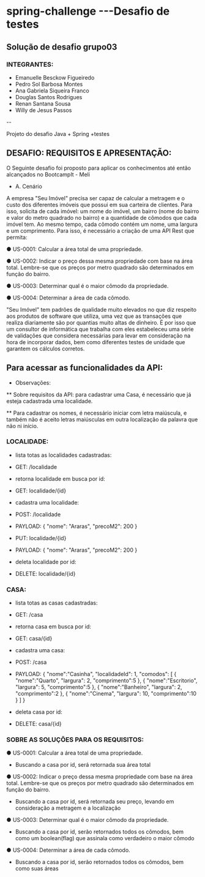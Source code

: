 # spring-challenge ---Desafio de testes
## Solução de desafio grupo03
### INTEGRANTES:
* Emanuelle Besckow Figueiredo
* Pedro Sol Barbosa Montes 
* Ana Gabriela Siqueira Franco 
* Douglas Santos Rodrigues 
* Renan Santana Sousa
* Willy de Jesus Passos

--

Projeto do desafio Java + Spring +testes
## DESAFIO: REQUISITOS E APRESENTAÇÃO:
O Seguinte desafio foi proposto para aplicar os conhecimentos até então alcançados no BootcampIt - Meli

* A. Cenário

A empresa "Seu Imóvel" precisa ser capaz de calcular a metragem e o custo dos
diferentes imóveis que possui em sua carteira de clientes.
Para isso, solicita de cada imóvel: um nome do imóvel, um bairro (nome do bairro e
valor do metro quadrado no bairro) e a quantidade de cômodos que cada imóvel tem.
Ao mesmo tempo, cada cômodo contém um nome, uma largura e um comprimento.
Para isso, é necessário a criação de uma API Rest que permita:

● US-0001: Calcular a área total de uma propriedade. 

● US-0002: Indicar o preço dessa mesma propriedade com base na área total.
Lembre-se que os preços por metro quadrado são determinados em função do
bairro. 

● US-0003: Determinar qual é o maior cômodo da propriedade. 

● US-0004: Determinar a área de cada cômodo. 

"Seu Imóvel" tem padrões de qualidade muito elevados no que diz respeito aos
produtos de software que utiliza, uma vez que as transações que realiza diariamente são por quantias muito altas de dinheiro. É por isso que um consultor de informática que trabalha com eles estabeleceu uma série de validações que considera necessárias para levar em consideração na hora de incorporar dados, bem como diferentes testes de unidade que garantem os cálculos corretos.

##  Para acessar as funcionalidades da  API:

* Observações: 

** Sobre requisitos da API: para cadastrar uma Casa, é necessário que já esteja cadastrada uma localidade. 

** Para cadastrar os nomes, é necessário iniciar com letra maiúscula, e também não é aceito letras maiúsculas em outra localização da palavra que não ni início.


### LOCALIDADE:
* lista totas as localidades cadastradas:
* GET: /localidade
* retorna localidade em busca por id:
* GET: localidade/{id} 
* cadastra uma localidade:
* POST: /localidade
* PAYLOAD: 
{
	"nome": "Araras",
	"precoM2": 200
}
* PUT: localidade/{id}
* PAYLOAD: 
{
	"nome": "Araras",
	"precoM2": 200
}

* deleta localidade por id:
* DELETE: localidade/{id}

### CASA:
* lista totas as casas cadastradas:
* GET: /casa
* retorna casa em busca por id:
* GET: casa/{id} 
* cadastra uma casa:
* POST: /casa
* PAYLOAD: 
{
	"nome":"Casinha",
	"localidadeId": 1,
	"comodos": [
		{
				"nome":"Quarto",
				"largura": 2,
				"comprimento":5
		 },
		{
				"nome":"Escritorio",
				"largura": 5,
				"comprimento":5
		 },
		{
				"nome":"Banheiro",
				"largura": 2,
				"comprimento":2
		 },
		{
				"nome":"Cinema",
				"largura": 10,
				"comprimento":10
		 }
	 ]
} 

* deleta casa por id:
* DELETE: casa/{id} 

### SOBRE AS SOLUÇÕES PARA OS REQUISITOS: 

● US-0001: Calcular a área total de uma propriedade. 
* Buscando a casa por id, será retornada sua área total 

● US-0002: Indicar o preço dessa mesma propriedade com base na área total.
Lembre-se que os preços por metro quadrado são determinados em função do
bairro. 
* Buscando a casa por id, será retornada seu preço, levando em consideração a metragem e a localização 

● US-0003: Determinar qual é o maior cômodo da propriedade. 
* Buscando a casa por id, serão retornados todos os cômodos, bem como um boolean(flag) que assinala como verdadeiro o maior cômodo

● US-0004: Determinar a área de cada cômodo. 
* Buscando a casa por id, serão retornados todos os cômodos, bem como suas áreas

